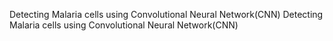 Detecting Malaria cells using Convolutional Neural Network(CNN)
Detecting Malaria cells using Convolutional Neural Network(CNN)
